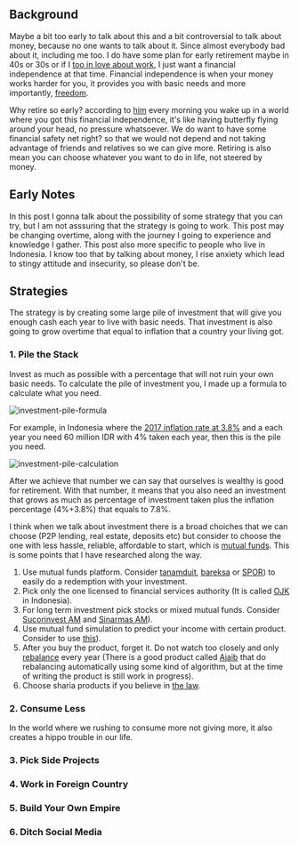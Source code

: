 ## Background

Maybe a bit too early to talk about this and a bit controversial to talk about money, because no one wants to talk about it. Since almost everybody bad about it, including me too. I do have some plan for early retirement maybe in 40s or 30s or if I [too in love about work](https://www.youtube.com/watch?v=boYq2QwNbJE), I just want a financial independence at that time. Financial independence is when your money works harder for you, it provides you with basic needs and more importantly, [freedom](https://www.youtube.com/watch?v=3zAMlAq2u2Y).

Why retire so early? according to [him](https://www.mrmoneymustache.com/) every morning you wake up in a world where you got this financial independence, it's like having butterfly flying around your head, no pressure whatsoever. We do want to have some financial safety net right? so that we would not depend and not taking advantage of friends and relatives so we can give more. Retiring is also mean you can choose whatever you want to do in life, not steered by money.

## Early Notes

In this post I gonna talk about the possibility of some strategy that you can try, but I am not asssuring that the strategy is going to work. This post may be changing overtime, along with the journey I going to experience and knowledge I gather. This post also more specific to people who live in Indonesia. I know too that by talking about money, I rise anxiety which lead to stingy attitude and insecurity, so please don't be.

## Strategies

The strategy is by creating some large pile of investment that will give you enough cash each year to live with basic needs. That investment
is also going to grow overtime that equal to inflation that a country your living got.

### 1. Pile the Stack
Invest as much as possible with a percentage that will not ruin your own basic needs. To calculate the pile of investment you, I made up a formula to calculate what you need.

![investment-pile-formula](https://eufat.github.io/images/investment-1.png)

For example, in Indonesia where the [2017 inflation rate at 3.8%](https://data.worldbank.org/indicator/FP.CPI.TOTL.ZG?end=2017&locations=ID&start=1960&view=chart) and a each year you need 60 million IDR with 4% taken each year, then this is the pile you need. 

![investment-pile-calculation](https://eufat.github.io/images/investment-2.png)

After we achieve that number we can say that ourselves is wealthy is good for retirement. With that number, it means that you also need an investment that grows as much as percentage of investment taken plus the inflation percentage (4%+3.8%) that equals to 7.8%. 

I think when we talk about investment there is a broad choiches that we can choose (P2P lending, real estate, deposits etc) but consider to choose the one with less hassle, reliable, affordable to start, which is [mutual funds](https://en.wikipedia.org/wiki/Mutual_fund). This is some points that I have researched along the way.

1. Use mutual funds platform. Consider [tanamduit](https://www.tanamduit.com), [bareksa](https://www.bareksa.com/) or [SPOR](https://spor.sucorinvestam.com/id/)) to easily do a redemption with your investment.
2. Pick only the one licensed to financial services authority (It is called [OJK](https://www.ojk.go.id/Default.aspx) in Indonesia).
3. For long term investment pick stocks or mixed mutual funds. Consider [Sucorinvest AM](http://sucorinvestam.com/) and [Sinarmas AM](http://www.sinarmas-am.co.id/)).
4. Use mutual fund simulation to predict your income with certain product. Consider to use [this](https://www.bareksa.com/id/mutualfund/simulation)).
5. After you buy the product, forget it. Do not watch too closely and only [rebalance](https://www.investopedia.com/terms/r/rebalancing.asp) every year (There is a good product called [Ajaib](https://www.ajaib.co.id/) that do rebalancing automatically using some kind of algorithm, but at the time of writing the product is still work in progress).
6. Choose sharia products if you believe in [the law](https://simple.wikipedia.org/wiki/Sharia).

### 2. Consume Less
In the world where we rushing to consume more not giving more, it also creates a hippo trouble in our life.

### 3. Pick Side Projects

### 4. Work in Foreign Country

### 5. Build Your Own Empire

### 6. Ditch Social Media